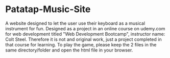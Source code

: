 # Patatap-Music-Site
A website designed to let the user use their keyboard as a musical instrument for fun.
Designed as a project in an online course on udemy.com for web development titled "Web Development Bootcamp", instructor name: Colt Steel.
Therefore it is not and original work, just a project completed in that course for learning.
To play the game, please keep the 2 files in the same directory/folder and open the html file in your browser.
